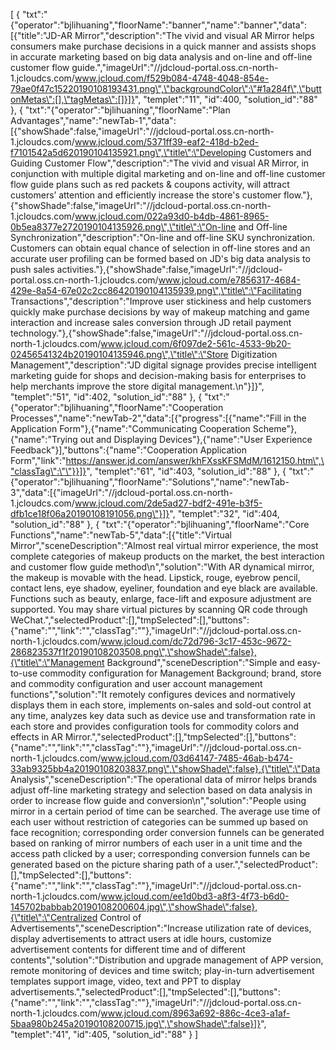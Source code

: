 [
	{
		"txt":"{\"operator\":\"bjlihuaning\",\"floorName\":\"banner\",\"name\":\"banner\",\"data\":[{\"title\":\"JD-AR Mirror\",\"description\":\"The vivid and visual AR Mirror helps consumers make purchase decisions in a quick manner and assists shops in accurate marketing based on big data analysis and on-line and off-line customer flow guide.\",\"imageUrl\":\"//jdcloud-portal.oss.cn-north-1.jcloudcs.com/www.jcloud.com/f529b084-4748-4048-854e-79ae0f47c15220190108193431.png\",\"backgroundColor\":\"#1a284f\",\"buttonMetas\":[],\"tagMetas\":[]}]}",
		"templet":"11",
		"id":400,
		"solution_id":"88"
	},
	{
		"txt":"{\"operator\":\"bjlihuaning\",\"floorName\":\"Plan Advantages\",\"name\":\"newTab-1\",\"data\":[{\"showShade\":false,\"imageUrl\":\"//jdcloud-portal.oss.cn-north-1.jcloudcs.com/www.jcloud.com/5371ff39-eaf2-418d-b2ed-f7101542a5d620190104135921.png\",\"title\":\"Developing Customers and Guiding Customer Flow\",\"description\":\"The vivid and visual AR Mirror, in conjunction with multiple digital marketing and on-line and off-line customer flow guide plans such as red packets & coupons activity, will attract customers’ attention and efficiently increase the store's customer flow.\"},{\"showShade\":false,\"imageUrl\":\"//jdcloud-portal.oss.cn-north-1.jcloudcs.com/www.jcloud.com/022a93d0-b4db-4861-8965-0b5ea8377e2720190104135926.png\",\"title\":\"On-line and Off-line Synchronization\",\"description\":\"On-line and off-line SKU synchronization. Customers can obtain equal chance of selection in off-line stores and an accurate user profiling can be formed based on JD's big data analysis to push sales activities.\"},{\"showShade\":false,\"imageUrl\":\"//jdcloud-portal.oss.cn-north-1.jcloudcs.com/www.jcloud.com/e7856317-4684-429e-8a54-67e02c2cc86420190104135939.png\",\"title\":\"Facilitating Transactions\",\"description\":\"Improve user stickiness and help customers quickly make purchase decisions by way of makeup matching and game interaction and increase sales conversion through JD retail payment technology.\"},{\"showShade\":false,\"imageUrl\":\"//jdcloud-portal.oss.cn-north-1.jcloudcs.com/www.jcloud.com/6f097de2-561c-4533-9b20-02456541324b20190104135946.png\",\"title\":\"Store Digitization Management\",\"description\":\"JD digital signage provides precise intelligent marketing guide for shops and decision-making basis for enterprises to help merchants improve the store digital management.\n\"}]}",
		"templet":"51",
		"id":402,
		"solution_id":"88"
	},
	{
		"txt":"{\"operator\":\"bjlihuaning\",\"floorName\":\"Cooperation Processes\",\"name\":\"newTab-2\",\"data\":[{\"progress\":[{\"name\":\"Fill in the Application Form\"},{\"name\":\"Communicating Cooperation Scheme\"},{\"name\":\"Trying out and Displaying Devices\"},{\"name\":\"User Experience Feedback\"}],\"buttons\":{\"name\":\"Cooperation Application Form\",\"link\":\"https://answer.jd.com/answer/khFXssKFSMdM/1612150.htm\",\"classTag\":\"\"}}]}",
		"templet":"61",
		"id":403,
		"solution_id":"88"
	},
	{
		"txt":"{\"operator\":\"bjlihuaning\",\"floorName\":\"Solutions\",\"name\":\"newTab-3\",\"data\":[{\"imageUrl\":\"//jdcloud-portal.oss.cn-north-1.jcloudcs.com/www.jcloud.com/2de5ad27-bdf2-491e-b3f5-dfb1ce18f06a20190108191056.png\"}]}",
		"templet":"32",
		"id":404,
		"solution_id":"88"
	},
	{
		"txt":"{\"operator\":\"bjlihuaning\",\"floorName\":\"Core Functions\",\"name\":\"newTab-5\",\"data\":[{\"title\":\"Virtual Mirror\",\"sceneDescription\":\"Almost real virtual mirror experience, the most complete categories of makeup products on the market, the best interaction and customer flow guide method\n\",\"solution\":\"With AR dynamical mirror, the makeup is movable with the head. Lipstick, rouge, eyebrow pencil, contact lens, eye shadow, eyeliner, foundation and eye black are available. Functions such as beauty, enlarge, face-lift and exposure adjustment are supported. You may share virtual pictures by scanning QR code through WeChat.\",\"selectedProduct\":[],\"tmpSelected\":[],\"buttons\":{\"name\":\"\",\"link\":\"\",\"classTag\":\"\"},\"imageUrl\":\"//jdcloud-portal.oss.cn-north-1.jcloudcs.com/www.jcloud.com/dc72d796-3c17-453c-9672-286823537f1f20190108203508.png\",\"showShade\":false},{\"title\":\"Management Background\",\"sceneDescription\":\"Simple and easy-to-use commodity configuration for Management Background; brand, store and commodity configuration and user account management functions\",\"solution\":\"It remotely configures devices and normatively displays them in each store, implements on-sales and sold-out control at any time, analyzes key data such as device use and transformation rate in each store and provides configuration tools for commodity colors and effects in AR Mirror.\",\"selectedProduct\":[],\"tmpSelected\":[],\"buttons\":{\"name\":\"\",\"link\":\"\",\"classTag\":\"\"},\"imageUrl\":\"//jdcloud-portal.oss.cn-north-1.jcloudcs.com/www.jcloud.com/03d64147-7485-46ab-b474-33ab9325bb4a20190108203837.png\",\"showShade\":false},{\"title\":\"Data Analysis\",\"sceneDescription\":\"The operational data of mirror helps brands adjust off-line marketing strategy and selection based on data analysis in order to increase flow guide and conversion\n\",\"solution\":\"People using mirror in a certain period of time can be searched. The average use time of each user without restriction of categories can be summed up based on face recognition; corresponding order conversion funnels can be generated based on ranking of mirror numbers of each user in a unit time and the access path clicked by a user; corresponding conversion funnels can be generated based on the picture sharing path of a user.\",\"selectedProduct\":[],\"tmpSelected\":[],\"buttons\":{\"name\":\"\",\"link\":\"\",\"classTag\":\"\"},\"imageUrl\":\"//jdcloud-portal.oss.cn-north-1.jcloudcs.com/www.jcloud.com/ee1d0bd3-a8f3-4f73-b6d0-145702babbab20190108200604.jpg\",\"showShade\":false},{\"title\":\"Centralized Control of Advertisements\",\"sceneDescription\":\"Increase utilization rate of devices, display advertisements to attract users at idle hours, customize advertisement contents for different time and of different contents\",\"solution\":\"Distribution and upgrade management of APP version, remote monitoring of devices and time switch; play-in-turn advertisement templates support image, video, text and PPT to display advertisements.\",\"selectedProduct\":[],\"tmpSelected\":[],\"buttons\":{\"name\":\"\",\"link\":\"\",\"classTag\":\"\"},\"imageUrl\":\"//jdcloud-portal.oss.cn-north-1.jcloudcs.com/www.jcloud.com/8963a692-886c-4ce3-a1af-5baa980b245a20190108200715.jpg\",\"showShade\":false}]}",
		"templet":"41",
		"id":405,
		"solution_id":"88"
	}
]
